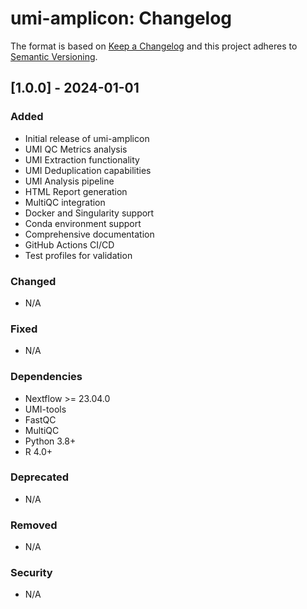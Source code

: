 # umi-amplicon: Changelog

The format is based on [Keep a Changelog](https://keepachangelog.com/en/1.0.0/)
and this project adheres to [Semantic Versioning](https://semver.org/spec/v2.0.0.html).

## [1.0.0] - 2024-01-01

### Added

- Initial release of umi-amplicon
- UMI QC Metrics analysis
- UMI Extraction functionality
- UMI Deduplication capabilities
- UMI Analysis pipeline
- HTML Report generation
- MultiQC integration
- Docker and Singularity support
- Conda environment support
- Comprehensive documentation
- GitHub Actions CI/CD
- Test profiles for validation

### Changed

- N/A

### Fixed

- N/A

### Dependencies

- Nextflow >= 23.04.0
- UMI-tools
- FastQC
- MultiQC
- Python 3.8+
- R 4.0+

### Deprecated

- N/A

### Removed

- N/A

### Security

- N/A
